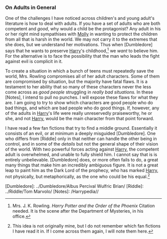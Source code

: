 
### On Adults in General

One of the challenges I have noticed across children's and young adult's
literature is how to deal with adults. If you have a set of adults who are both
competent and _good_, why would a child be the protagonist? Any adult in his or
her right mind sympathises with [Molly] in wanting to protect the children from
all that is harsh in the world. We may not carry it to the extremes that she
does, but we understand her motivations. Thus when [Dumbledore] says that
he wants to preserve [Harry]'s childhood,[^210521-7] we _want_ to believe
him. For the alternative is to face the possibility that the man who leads the
fight against evil is complicit in it.

To create a situation in which a bunch of teens must repeatedly save the world,
Mrs. Rowling compromises all of her adult characters. Some of them are
compromised by situation, but the majority have fatal flaws. It is a testament
to her ability that so many of these characters never the less come across as
_good people_ struggling in _really bad situations._ In these [Notes], I
intend to pull no punches. I will expose these flaws for what they are. I am
going to try to show which characters are good people who do bad things, and
which are bad people who do good things. If, however, any of the adults in
[Harry]'s life were really unreservedly praiseworthy, he or she, and not
[Harry], would be the main character from that point forward.

I have read a few fan fictions that try to find a middle ground. Essentially it
consists of an evil, or at minimum a deeply misguided [Dumbledore]. One who
differs from [Riddle] only in that neither can handle the other being in
control, and in some of the _details_ but not the general shape of their vision
of the world. With two powerful forces acting against [Harry], the competent
adult is overwhelmed, and unable to fully shield him. I cannot say that is is
entirely unbelievable. [Dumbledore] does, or more often fails to do, a great
many things that make him an incredibly ambiguous figure. It is not a great
leap to paint him as the Dark Lord of the prophecy, who has marked [Harry],
not physically, but metaphorically, as the one who could be his equal.[^210521-8]

[Molly]: ../prewett/molly/
[Harry]: </Harrypedia/people/Potter/Harry James/>
[Dumbledore]: ../Dumbledore/Albus Percival Wulfric Brian/
[Riddle]: ../Riddle/Tom Marvolo/
[Notes]: /Harrypedia//

[^210521-8]:
    This idea is not originally mine, but I do not remember which
    fan fictions I have read it in. If I come across them again, I will note
    them here.

[^210521-7]:
    Mrs. J. K. Rowling. _Harry Potter and the Order of the Phoenix_
    Citation needed. It is the scene after the Department of Mysteries, in his
    office.
